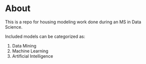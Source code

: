# About
This is a repo for housing modeling work done during an MS in Data Science.

Included models can be categorized as:
1. Data Mining
2. Machine Learning
3. Artificial Intelligence
